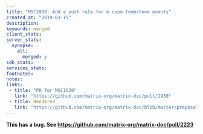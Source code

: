 ```yaml
---
title: "MSC1930: Add a push rule for m.room.tombstone events"
created_at: "2019-03-15"
description:
keywords: merged
client_stats:
server_stats:
  synapse:
    all:
      merged: y
sdk_stats:
services_stats:
footnotes:
notes:
links:
 - title: "PR for MSC1930"
   link: "https://github.com/matrix-org/matrix-doc/pull/1930"
 - title: Rendered
   link: "https://github.com/matrix-org/matrix-doc/blob/master/proposals/1930-tombstone-notifications.md"
---
```


**This has a bug. See https://github.com/matrix-org/matrix-doc/pull/2223**
